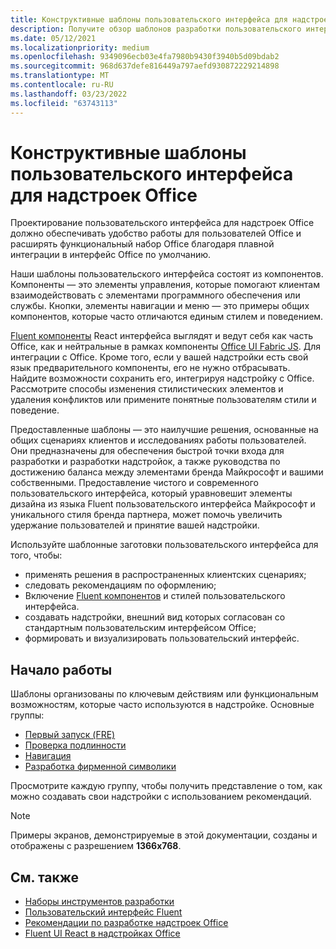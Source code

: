 ```yaml
---
title: Конструктивные шаблоны пользовательского интерфейса для надстроек Office
description: Получите обзор шаблонов разработки пользовательского интерфейса для надстройок Office, включая шаблоны для навигации, проверки подлинности, первого запуска и брендинга.
ms.date: 05/12/2021
ms.localizationpriority: medium
ms.openlocfilehash: 9349096ecb03e4fa7980b9430f3940b5d09bdab2
ms.sourcegitcommit: 968d637defe816449a797aefd930872229214898
ms.translationtype: MT
ms.contentlocale: ru-RU
ms.lasthandoff: 03/23/2022
ms.locfileid: "63743113"
---
```

# <a name="ux-design-patterns-for-office-add-ins"></a>Конструктивные шаблоны пользовательского интерфейса для надстроек Office

Проектирование пользовательского интерфейса для надстроек Office должно обеспечивать удобство работы для пользователей Office и расширять функциональный набор Office благодаря плавной интеграции в интерфейс Office по умолчанию.  

Наши шаблоны пользовательского интерфейса состоят из компонентов. Компоненты — это элементы управления, которые помогают клиентам взаимодействовать с элементами программного обеспечения или службы. Кнопки, элементы навигации и меню — это примеры общих компонентов, которые часто отличаются единым стилем и поведением.

[Fluent компоненты](using-office-ui-fabric-react.md) React интерфейса выглядят и ведут себя как часть Office, как и нейтральные в рамках компоненты [Office UI Fabric JS](fabric-core.md). Для интеграции с Office. Кроме того, если у вашей надстройки есть свой язык предварительного компоненты, его не нужно отбрасывать. Найдите возможности сохранить его, интегрируя надстройку с Office. Рассмотрите способы изменения стилистических элементов и удаления конфликтов или примените понятные пользователям стили и поведение.

Предоставленные шаблоны — это наилучшие решения, основанные на общих сценариях клиентов и исследованиях работы пользователей. Они предназначены для обеспечения быстрой точки входа для разработки и разработки надстройок, а также руководства по достижению баланса между элементами бренда Майкрософт и вашими собственными. Предоставление чистого и современного пользовательского интерфейса, который уравновешит элементы дизайна из языка Fluent пользовательского интерфейса Майкрософт и уникального стиля бренда партнера, может помочь увеличить удержание пользователей и принятие вашей надстройки.

Используйте шаблонные заготовки пользовательского интерфейса для того, чтобы:

* применять решения в распространенных клиентских сценариях;
* следовать рекомендациям по оформлению;
* Включение [Fluent компонентов](https://developer.microsoft.com/fluentui#/get-started) и стилей пользовательского интерфейса.
* создавать надстройки, внешний вид которых согласован со стандартным пользовательским интерфейсом Office;
* формировать и визуализировать пользовательский интерфейс.

## <a name="getting-started"></a>Начало работы

Шаблоны организованы по ключевым действиям или функциональным возможностям, которые часто используются в надстройке. Основные группы:

* [Первый запуск (FRE)](../design/first-run-experience-patterns.md)
* [Проверка подлинности](../design/authentication-patterns.md)
* [Навигация](../design/navigation-patterns.md)
* [Разработка фирменной символики](../design/branding-patterns.md)

Просмотрите каждую группу, чтобы получить представление о том, как можно создавать свои надстройки с использованием рекомендаций.

> [!NOTE]
> Примеры экранов, демонстрируемые в этой документации, созданы и отображены с разрешением **1366x768**.

## <a name="see-also"></a>См. также

* [Наборы инструментов разработки](design-toolkits.md)
* [Пользовательский интерфейс Fluent](https://developer.microsoft.com/fluentui#)
* [Рекомендации по разработке надстроек Office](../concepts/add-in-development-best-practices.md)
* [Fluent UI React в надстройках Office](using-office-ui-fabric-react.md)
